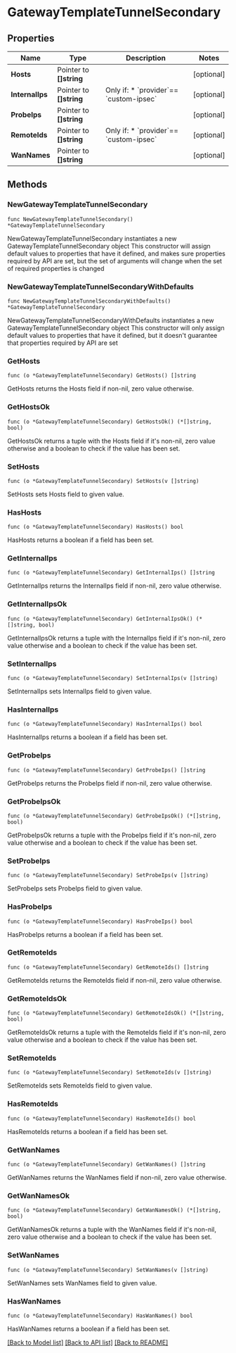 # GatewayTemplateTunnelSecondary

## Properties

Name | Type | Description | Notes
------------ | ------------- | ------------- | -------------
**Hosts** | Pointer to **[]string** |  | [optional] 
**InternalIps** | Pointer to **[]string** | Only if: * &#x60;provider&#x60;&#x3D;&#x3D; &#x60;custom-ipsec&#x60; | [optional] 
**ProbeIps** | Pointer to **[]string** |  | [optional] 
**RemoteIds** | Pointer to **[]string** | Only if:  * &#x60;provider&#x60;&#x3D;&#x3D; &#x60;custom-ipsec&#x60; | [optional] 
**WanNames** | Pointer to **[]string** |  | [optional] 

## Methods

### NewGatewayTemplateTunnelSecondary

`func NewGatewayTemplateTunnelSecondary() *GatewayTemplateTunnelSecondary`

NewGatewayTemplateTunnelSecondary instantiates a new GatewayTemplateTunnelSecondary object
This constructor will assign default values to properties that have it defined,
and makes sure properties required by API are set, but the set of arguments
will change when the set of required properties is changed

### NewGatewayTemplateTunnelSecondaryWithDefaults

`func NewGatewayTemplateTunnelSecondaryWithDefaults() *GatewayTemplateTunnelSecondary`

NewGatewayTemplateTunnelSecondaryWithDefaults instantiates a new GatewayTemplateTunnelSecondary object
This constructor will only assign default values to properties that have it defined,
but it doesn't guarantee that properties required by API are set

### GetHosts

`func (o *GatewayTemplateTunnelSecondary) GetHosts() []string`

GetHosts returns the Hosts field if non-nil, zero value otherwise.

### GetHostsOk

`func (o *GatewayTemplateTunnelSecondary) GetHostsOk() (*[]string, bool)`

GetHostsOk returns a tuple with the Hosts field if it's non-nil, zero value otherwise
and a boolean to check if the value has been set.

### SetHosts

`func (o *GatewayTemplateTunnelSecondary) SetHosts(v []string)`

SetHosts sets Hosts field to given value.

### HasHosts

`func (o *GatewayTemplateTunnelSecondary) HasHosts() bool`

HasHosts returns a boolean if a field has been set.

### GetInternalIps

`func (o *GatewayTemplateTunnelSecondary) GetInternalIps() []string`

GetInternalIps returns the InternalIps field if non-nil, zero value otherwise.

### GetInternalIpsOk

`func (o *GatewayTemplateTunnelSecondary) GetInternalIpsOk() (*[]string, bool)`

GetInternalIpsOk returns a tuple with the InternalIps field if it's non-nil, zero value otherwise
and a boolean to check if the value has been set.

### SetInternalIps

`func (o *GatewayTemplateTunnelSecondary) SetInternalIps(v []string)`

SetInternalIps sets InternalIps field to given value.

### HasInternalIps

`func (o *GatewayTemplateTunnelSecondary) HasInternalIps() bool`

HasInternalIps returns a boolean if a field has been set.

### GetProbeIps

`func (o *GatewayTemplateTunnelSecondary) GetProbeIps() []string`

GetProbeIps returns the ProbeIps field if non-nil, zero value otherwise.

### GetProbeIpsOk

`func (o *GatewayTemplateTunnelSecondary) GetProbeIpsOk() (*[]string, bool)`

GetProbeIpsOk returns a tuple with the ProbeIps field if it's non-nil, zero value otherwise
and a boolean to check if the value has been set.

### SetProbeIps

`func (o *GatewayTemplateTunnelSecondary) SetProbeIps(v []string)`

SetProbeIps sets ProbeIps field to given value.

### HasProbeIps

`func (o *GatewayTemplateTunnelSecondary) HasProbeIps() bool`

HasProbeIps returns a boolean if a field has been set.

### GetRemoteIds

`func (o *GatewayTemplateTunnelSecondary) GetRemoteIds() []string`

GetRemoteIds returns the RemoteIds field if non-nil, zero value otherwise.

### GetRemoteIdsOk

`func (o *GatewayTemplateTunnelSecondary) GetRemoteIdsOk() (*[]string, bool)`

GetRemoteIdsOk returns a tuple with the RemoteIds field if it's non-nil, zero value otherwise
and a boolean to check if the value has been set.

### SetRemoteIds

`func (o *GatewayTemplateTunnelSecondary) SetRemoteIds(v []string)`

SetRemoteIds sets RemoteIds field to given value.

### HasRemoteIds

`func (o *GatewayTemplateTunnelSecondary) HasRemoteIds() bool`

HasRemoteIds returns a boolean if a field has been set.

### GetWanNames

`func (o *GatewayTemplateTunnelSecondary) GetWanNames() []string`

GetWanNames returns the WanNames field if non-nil, zero value otherwise.

### GetWanNamesOk

`func (o *GatewayTemplateTunnelSecondary) GetWanNamesOk() (*[]string, bool)`

GetWanNamesOk returns a tuple with the WanNames field if it's non-nil, zero value otherwise
and a boolean to check if the value has been set.

### SetWanNames

`func (o *GatewayTemplateTunnelSecondary) SetWanNames(v []string)`

SetWanNames sets WanNames field to given value.

### HasWanNames

`func (o *GatewayTemplateTunnelSecondary) HasWanNames() bool`

HasWanNames returns a boolean if a field has been set.


[[Back to Model list]](../README.md#documentation-for-models) [[Back to API list]](../README.md#documentation-for-api-endpoints) [[Back to README]](../README.md)


